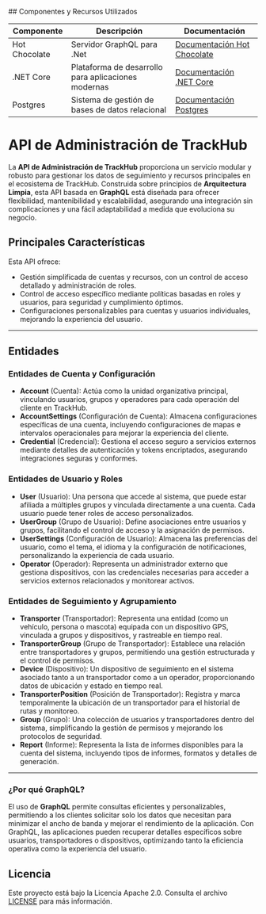 ﻿﻿## Componentes y Recursos Utilizados

| Componente                | Descripción                                             | Documentación                                                                 |
|---------------------------|---------------------------------------------------------|-------------------------------------------------------------------------------|
| Hot Chocolate             | Servidor GraphQL para .Net        | [Documentación Hot Chocolate](https://chillicream.com/docs/hotchocolate/v13)                           |
| .NET Core                 | Plataforma de desarrollo para aplicaciones modernas     | [Documentación .NET Core](https://learn.microsoft.com/en-us/dotnet/core/whats-new/dotnet-9/overview) |
| Postgres                  | Sistema de gestión de bases de datos relacional         | [Documentación Postgres](https://www.postgresql.org/)                         |

# API de Administración de TrackHub

La **API de Administración de TrackHub** proporciona un servicio modular y robusto para gestionar los datos de seguimiento y recursos principales en el ecosistema de TrackHub. Construida sobre principios de **Arquitectura Limpia**, esta API basada en **GraphQL** está diseñada para ofrecer flexibilidad, mantenibilidad y escalabilidad, asegurando una integración sin complicaciones y una fácil adaptabilidad a medida que evoluciona su negocio.

## Principales Características

Esta API ofrece:
- Gestión simplificada de cuentas y recursos, con un control de acceso detallado y administración de roles.
- Control de acceso específico mediante políticas basadas en roles y usuarios, para seguridad y cumplimiento óptimos.
- Configuraciones personalizables para cuentas y usuarios individuales, mejorando la experiencia del usuario.

---

## Entidades

### Entidades de Cuenta y Configuración

- **Account** (Cuenta): Actúa como la unidad organizativa principal, vinculando usuarios, grupos y operadores para cada operación del cliente en TrackHub.
- **AccountSettings** (Configuración de Cuenta): Almacena configuraciones específicas de una cuenta, incluyendo configuraciones de mapas e intervalos operacionales para mejorar la experiencia del cliente.
- **Credential** (Credencial): Gestiona el acceso seguro a servicios externos mediante detalles de autenticación y tokens encriptados, asegurando integraciones seguras y conformes.

### Entidades de Usuario y Roles

- **User** (Usuario): Una persona que accede al sistema, que puede estar afiliada a múltiples grupos y vinculada directamente a una cuenta. Cada usuario puede tener roles de acceso personalizados.
- **UserGroup** (Grupo de Usuario): Define asociaciones entre usuarios y grupos, facilitando el control de acceso y la asignación de permisos.
- **UserSettings** (Configuración de Usuario): Almacena las preferencias del usuario, como el tema, el idioma y la configuración de notificaciones, personalizando la experiencia de cada usuario.
- **Operator** (Operador): Representa un administrador externo que gestiona dispositivos, con las credenciales necesarias para acceder a servicios externos relacionados y monitorear activos.

### Entidades de Seguimiento y Agrupamiento

- **Transporter** (Transportador): Representa una entidad (como un vehículo, persona o mascota) equipada con un dispositivo GPS, vinculada a grupos y dispositivos, y rastreable en tiempo real.
- **TransporterGroup** (Grupo de Transportador): Establece una relación entre transportadores y grupos, permitiendo una gestión estructurada y el control de permisos.
- **Device** (Dispositivo): Un dispositivo de seguimiento en el sistema asociado tanto a un transportador como a un operador, proporcionando datos de ubicación y estado en tiempo real.
- **TransporterPosition** (Posición de Transportador): Registra y marca temporalmente la ubicación de un transportador para el historial de rutas y monitoreo.
- **Group** (Grupo): Una colección de usuarios y transportadores dentro del sistema, simplificando la gestión de permisos y mejorando los protocolos de seguridad.
- **Report** (Informe): Representa la lista de informes disponibles para la cuenta del sistema, incluyendo tipos de informes, formatos y detalles de generación.

---

### ¿Por qué GraphQL?

El uso de **GraphQL** permite consultas eficientes y personalizables, permitiendo a los clientes solicitar solo los datos que necesitan para minimizar el ancho de banda y mejorar el rendimiento de la aplicación. Con GraphQL, las aplicaciones pueden recuperar detalles específicos sobre usuarios, transportadores o dispositivos, optimizando tanto la eficiencia operativa como la experiencia del usuario.

## Licencia

Este proyecto está bajo la Licencia Apache 2.0. Consulta el archivo [LICENSE](https://www.apache.org/licenses/LICENSE-2.0) para más información.